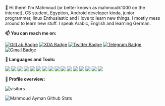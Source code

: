👋 Hi there! I'm Mahmoud (or better known as mahmoudk1000 on the internet),
CS student, Egyption, Android developer kinda, junior programmer, linux Enthusiastic and I love to learn new things.
I mostly mess around to learn new stuff. I speak Arabic, English and learning German.

**📫 You can reach me on:**

[![GitLab Badge](https://img.shields.io/badge/-GitLab-FCA121?style=flat&logo=GitLab&logoColor=white&link=https://www.gitlab.com/mahmoudk1000/)](https://gitlab.com/mahmoudk1000) [![XDA Badge](https://img.shields.io/badge/-XDA%20Developers-F59812?style=flat&logo=XDA%20Developers&logoColor=white&link=https://forum.xda-developers.com/m/mahmoud-ayman.6450532/)](https://forum.xda-developers.com/m/mahmoud-ayman.6450532/) [![Twitter Badge](https://img.shields.io/badge/-Twitter-1ca0f1?style=flat&labelColor=1ca0f1&logo=twitter&logoColor=white&link=https://twitter.com/mahmoudk1000)](https://twitter.com/mahmoudk1000) [![Telegram Badge](https://img.shields.io/badge/-Telegram-0088CC?style=flat&logo=Telegram&logoColor=white&link=https://t.me/mahmoudk1000)](https://t.me/mahmoudk1000) [![Gmail Badge](https://img.shields.io/badge/-Gmail-c14438?style=flat&logo=Gmail&logoColor=white&link=mahmoudk1000@gmail.com)](mailto:mahmoudk1000@gmail.com)

**:wrench: Languages and Tools:**

<img src="https://img.shields.io/badge/Java-ED8B00?style=flat&logo=java&logoColor=white"> <img src="https://img.shields.io/badge/-Python-3776AB?style=flat&logo=python&logoColor=white"> <img src="https://img.shields.io/badge/PHP-777BB4?style=flat&logo=php&logoColor=white"> <img src="https://img.shields.io/badge/-HTML5-E34F26?style=flat&logo=html5&logoColor=white"> <img src="https://img.shields.io/badge/-CSS3-1572B6?style=flat&logo=css3&logoColor=white"> <img src="https://img.shields.io/badge/-JavaScript-black?style=flat&logo=javascript&logoColor=eed718"> <img src="https://img.shields.io/badge/Unity-100000?style=flat&logo=unity&logoColor=white"> <img src="https://img.shields.io/badge/-Linux-black?style=flat&logo=Linux&logoColor=white"> <img src="https://img.shields.io/badge/Microsoft_Azure-0089D6?style=flat&logo=microsoft-azure&logoColor=white"> <img src="https://img.shields.io/badge/-Windows-0078D6?style=flat&logo=Windows"> <img src="https://img.shields.io/badge/-Android-black?style=flat&logo=android"> <img src="https://img.shields.io/badge/-SQLite-003B57?style=flat&logo=SQLite&logoColor=white"> <img src="https://img.shields.io/badge/-Git-F05032?style=flat&logo=Git&logoColor=white"> <img src="https://img.shields.io/badge/-Terminal-black?style=flat&logo=GNU%20Bash&logoColor=white"> <img src="https://img.shields.io/badge/-CircleCI-343434?style=flat&logo=CircleCI"> <img src="https://img.shields.io/badge/-Markdown-000000?style=flat&logo=Markdown">

**:pushpin: Profile overview:**

![visitors](https://visitor-badge.laobi.icu/badge?page_id=mahmoudk1000.mahmoudk1000)

![Mahmoud Ayman Github
Stats](https://github-readme-stats.vercel.app/api?username=mahmoudk1000&show_icons=true)
